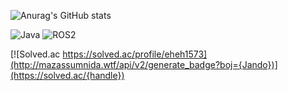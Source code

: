 ![Anurag's GitHub stats](https://github-readme-stats.vercel.app/api?username=P-YongJun&show_icons=true&theme=radical)

![Java](https://img.shields.io/badge/-Java-F05032?style=for-the-badge&logo-html5&logoColor=ffffff)
![ROS2](https://img.shields.io/badge/-ROS2-F05032?style=for-the-badge&logo-html5&logoColor=ffffff)

[![Solved.ac
https://solved.ac/profile/eheh1573](http://mazassumnida.wtf/api/v2/generate_badge?boj={Jando})](https://solved.ac/{handle})
